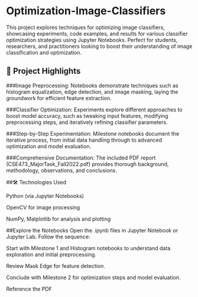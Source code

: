 # Optimization-Image-Classifiers

This project explores techniques for optimizing image classifiers, showcasing experiments, code examples, and results for various classifier optimization strategies using Jupyter Notebooks.
Perfect for students, researchers, and practitioners looking to boost their understanding of image classification and optimization.


## **🚀 Project Highlights**

###Image Preprocessing:
Notebooks demonstrate techniques such as histogram equalization, edge detection, and image masking, laying the groundwork for efficient feature extraction.

###Classifier Optimization:
Experiments explore different approaches to boost model accuracy, such as tweaking input features, modifying preprocessing steps, and iteratively refining classifier parameters.

###Step-by-Step Experimentation:
Milestone notebooks document the iterative process, from initial data handling through to advanced optimization and model evaluation.

###Comprehensive Documentation:
The included PDF report (CSE473_MajorTask_Fall2022.pdf) provides thorough background, methodology, observations, and conclusions.

##🛠️ Technologies Used

Python (via Jupyter Notebooks)

OpenCV for image processing

NumPy, Matplotlib for analysis and plotting


##Explore the Notebooks
Open the .ipynb files in Jupyter Notebook or Jupyter Lab.
Follow the sequence:

Start with Milestone 1 and Histogram notebooks to understand data exploration and initial preprocessing.

Review Mask Edge for feature detection.

Conclude with Milestone 2 for optimization steps and model evaluation.

Reference the PDF
